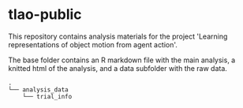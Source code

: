 # tlao-public

This repository contains analysis materials for the project 'Learning representations of object motion from agent action'.  

The base folder contains an R markdown file with the main analysis, a knitted html of the analysis, and a data subfolder with the raw data. 

```
.
└── analysis_data
    └── trial_info
```
